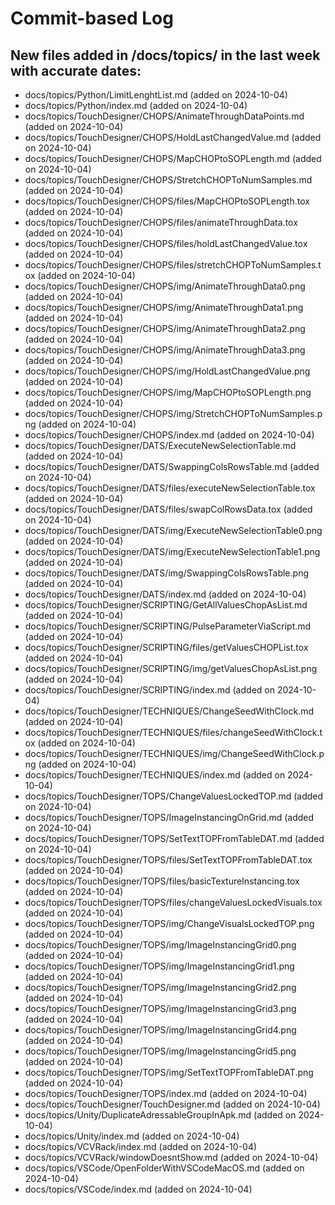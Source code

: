 # Commit-based Log
## New files added in /docs/topics/ in the last week with accurate dates:
- docs/topics/Python/LimitLenghtList.md (added on 2024-10-04)
- docs/topics/Python/index.md (added on 2024-10-04)
- docs/topics/TouchDesigner/CHOPS/AnimateThroughDataPoints.md (added on 2024-10-04)
- docs/topics/TouchDesigner/CHOPS/HoldLastChangedValue.md (added on 2024-10-04)
- docs/topics/TouchDesigner/CHOPS/MapCHOPtoSOPLength.md (added on 2024-10-04)
- docs/topics/TouchDesigner/CHOPS/StretchCHOPToNumSamples.md (added on 2024-10-04)
- docs/topics/TouchDesigner/CHOPS/files/MapCHOPtoSOPLength.tox (added on 2024-10-04)
- docs/topics/TouchDesigner/CHOPS/files/animateThroughData.tox (added on 2024-10-04)
- docs/topics/TouchDesigner/CHOPS/files/holdLastChangedValue.tox (added on 2024-10-04)
- docs/topics/TouchDesigner/CHOPS/files/stretchCHOPToNumSamples.tox (added on 2024-10-04)
- docs/topics/TouchDesigner/CHOPS/img/AnimateThroughData0.png (added on 2024-10-04)
- docs/topics/TouchDesigner/CHOPS/img/AnimateThroughData1.png (added on 2024-10-04)
- docs/topics/TouchDesigner/CHOPS/img/AnimateThroughData2.png (added on 2024-10-04)
- docs/topics/TouchDesigner/CHOPS/img/AnimateThroughData3.png (added on 2024-10-04)
- docs/topics/TouchDesigner/CHOPS/img/HoldLastChangedValue.png (added on 2024-10-04)
- docs/topics/TouchDesigner/CHOPS/img/MapCHOPtoSOPLength.png (added on 2024-10-04)
- docs/topics/TouchDesigner/CHOPS/img/StretchCHOPToNumSamples.png (added on 2024-10-04)
- docs/topics/TouchDesigner/CHOPS/index.md (added on 2024-10-04)
- docs/topics/TouchDesigner/DATS/ExecuteNewSelectionTable.md (added on 2024-10-04)
- docs/topics/TouchDesigner/DATS/SwappingColsRowsTable.md (added on 2024-10-04)
- docs/topics/TouchDesigner/DATS/files/executeNewSelectionTable.tox (added on 2024-10-04)
- docs/topics/TouchDesigner/DATS/files/swapColRowsData.tox (added on 2024-10-04)
- docs/topics/TouchDesigner/DATS/img/ExecuteNewSelectionTable0.png (added on 2024-10-04)
- docs/topics/TouchDesigner/DATS/img/ExecuteNewSelectionTable1.png (added on 2024-10-04)
- docs/topics/TouchDesigner/DATS/img/SwappingColsRowsTable.png (added on 2024-10-04)
- docs/topics/TouchDesigner/DATS/index.md (added on 2024-10-04)
- docs/topics/TouchDesigner/SCRIPTING/GetAllValuesChopAsList.md (added on 2024-10-04)
- docs/topics/TouchDesigner/SCRIPTING/PulseParameterViaScript.md (added on 2024-10-04)
- docs/topics/TouchDesigner/SCRIPTING/files/getValuesCHOPList.tox (added on 2024-10-04)
- docs/topics/TouchDesigner/SCRIPTING/img/getValuesChopAsList.png (added on 2024-10-04)
- docs/topics/TouchDesigner/SCRIPTING/index.md (added on 2024-10-04)
- docs/topics/TouchDesigner/TECHNIQUES/ChangeSeedWithClock.md (added on 2024-10-04)
- docs/topics/TouchDesigner/TECHNIQUES/files/changeSeedWithClock.tox (added on 2024-10-04)
- docs/topics/TouchDesigner/TECHNIQUES/img/ChangeSeedWithClock.png (added on 2024-10-04)
- docs/topics/TouchDesigner/TECHNIQUES/index.md (added on 2024-10-04)
- docs/topics/TouchDesigner/TOPS/ChangeValuesLockedTOP.md (added on 2024-10-04)
- docs/topics/TouchDesigner/TOPS/ImageInstancingOnGrid.md (added on 2024-10-04)
- docs/topics/TouchDesigner/TOPS/SetTextTOPFromTableDAT.md (added on 2024-10-04)
- docs/topics/TouchDesigner/TOPS/files/SetTextTOPFromTableDAT.tox (added on 2024-10-04)
- docs/topics/TouchDesigner/TOPS/files/basicTextureInstancing.tox (added on 2024-10-04)
- docs/topics/TouchDesigner/TOPS/files/changeValuesLockedVisuals.tox (added on 2024-10-04)
- docs/topics/TouchDesigner/TOPS/img/ChangeVisualsLockedTOP.png (added on 2024-10-04)
- docs/topics/TouchDesigner/TOPS/img/ImageInstancingGrid0.png (added on 2024-10-04)
- docs/topics/TouchDesigner/TOPS/img/ImageInstancingGrid1.png (added on 2024-10-04)
- docs/topics/TouchDesigner/TOPS/img/ImageInstancingGrid2.png (added on 2024-10-04)
- docs/topics/TouchDesigner/TOPS/img/ImageInstancingGrid3.png (added on 2024-10-04)
- docs/topics/TouchDesigner/TOPS/img/ImageInstancingGrid4.png (added on 2024-10-04)
- docs/topics/TouchDesigner/TOPS/img/ImageInstancingGrid5.png (added on 2024-10-04)
- docs/topics/TouchDesigner/TOPS/img/SetTextTOPFromTableDAT.png (added on 2024-10-04)
- docs/topics/TouchDesigner/TOPS/index.md (added on 2024-10-04)
- docs/topics/TouchDesigner/TouchDesigner.md (added on 2024-10-04)
- docs/topics/Unity/DuplicateAdressableGroupInApk.md (added on 2024-10-04)
- docs/topics/Unity/index.md (added on 2024-10-04)
- docs/topics/VCVRack/index.md (added on 2024-10-04)
- docs/topics/VCVRack/windowDoesntShow.md (added on 2024-10-04)
- docs/topics/VSCode/OpenFolderWithVSCodeMacOS.md (added on 2024-10-04)
- docs/topics/VSCode/index.md (added on 2024-10-04)
